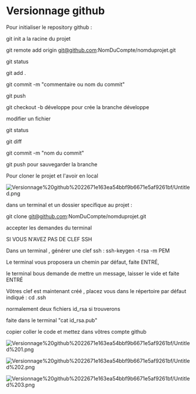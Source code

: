 # Versionnage github

Pour initialiser le repository github :  

git init a la racine du projet

git remote add origin git@github.com:NomDuCompte/nomduprojet.git 

git status

git add .

git commit -m "commentaire ou nom du commit"

git push 

git checkout -b développe pour crée la branche développe

modifier un fichier 

git status

git diff 

git commit -m "nom du commit"

git push pour sauvegarder la branche

Pour cloner le projet et l'avoir en local 

![Versionnage%20github%2022671e163ea54bbf9b6671e5af9261bf/Untitled.png](Versionnage%20github%2022671e163ea54bbf9b6671e5af9261bf/Untitled.png)

dans un terminal et un dossier specifique au projet :

git clone git@github.com:NomDuCompte/nomduprojet.git

accepter les demandes du terminal 

SI VOUS N'AVEZ PAS DE CLEF SSH

Dans un terminal , générer une clef ssh : ssh-keygen -t rsa -m PEM

Le terminal vous proposera un chemin par défaut, faite ENTRÉ,

le terminal bous demande de mettre un message, laisser le vide et faite ENTRÉ

Vôtres clef est maintenant créé , placez vous dans le répertoire par défaut indiqué : cd .ssh

normalement deux fichiers id_rsa si trouverons 

faite dans le terminal "cat id_rsa.pub"

copier coller le code et mettez dans vôtres compte github 

![Versionnage%20github%2022671e163ea54bbf9b6671e5af9261bf/Untitled%201.png](Versionnage%20github%2022671e163ea54bbf9b6671e5af9261bf/Untitled%201.png)

![Versionnage%20github%2022671e163ea54bbf9b6671e5af9261bf/Untitled%202.png](Versionnage%20github%2022671e163ea54bbf9b6671e5af9261bf/Untitled%202.png)

![Versionnage%20github%2022671e163ea54bbf9b6671e5af9261bf/Untitled%203.png](Versionnage%20github%2022671e163ea54bbf9b6671e5af9261bf/Untitled%203.png)